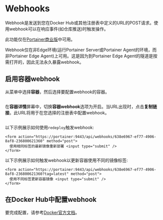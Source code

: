 # Webhooks

Webhook是发送到您在Docker Hub或其他注册表中定义的URL的POST请求。使用webhook可以在响应事件(如仓库推送)时触发操作。

此功能仅在[Portainer商业版](https://www.portainer.io/business-upsell?from=container-webhook)中可用。

Webhook仅在非Edge环境(运行Portainer Server或Portainer Agent的环境，而非Portainer Edge Agent)上可用。这是因为到Portainer Edge Agent的隧道是按需打开的，因此无法永久暴露webhook。

## 启用容器webhook

从菜单中选择**容器**，然后选择要配置webhook的容器。

<figure><img src="../..//assets/2.15-docker_containers_container_details.gif" alt=""><figcaption></figcaption></figure>

在**容器详情**屏幕中，切换**容器webhook**选项为开启。当URL出现时，点击**复制链接**。此URL将用于在您选择的注册表中配置webhook。

<figure><img src="../..//assets/2.15-docker_containers_container_webhook.png" alt=""><figcaption></figcaption></figure>

以下示例展示如何使用`redeploy`触发webhook:

```
<form action="https://portainer:9443/api/webhooks/638e6967-ef77-4906-8af8-236800621360" method="post">
  使用相同标签的最新镜像重新部署 <input type="submit" />
</form>
```

以下示例展示如何触发webhook以更新容器使用不同的镜像标签:

```
<form action="https://portainer:9443/api/webhooks/638e6967-ef77-4906-8af8-236800621360?tag=latest" method="post">
  使用不同标签更新容器镜像 <input type="submit" />
</form>
```

## 在Docker Hub中配置webhook

要完成配置，请参考[Docker官方文档](https://docs.docker.com/docker-hub/webhooks/)。
